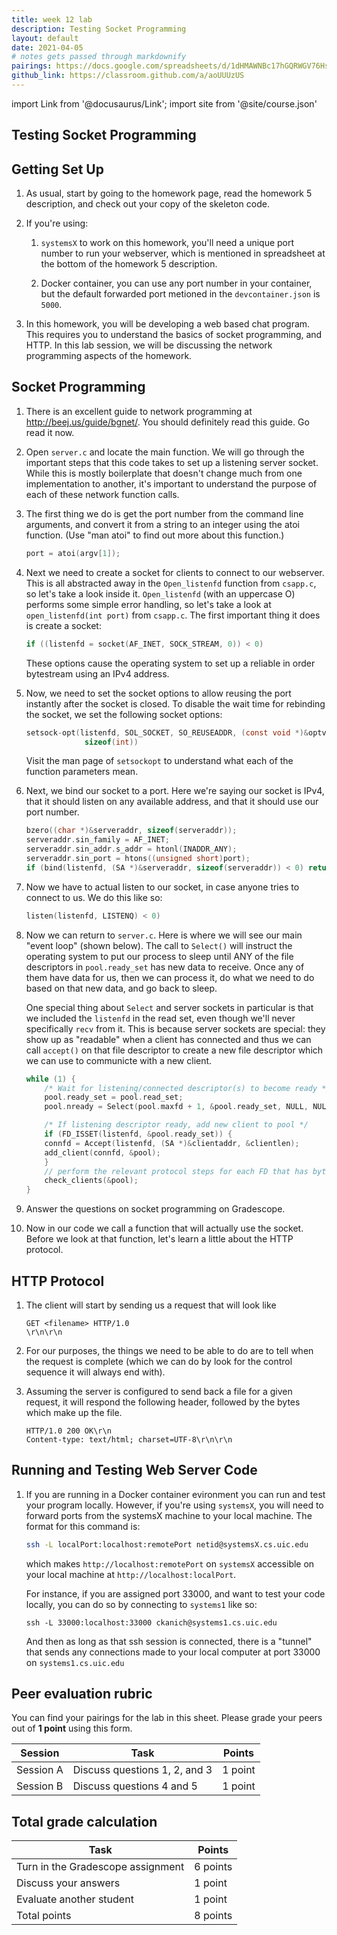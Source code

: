```yaml
---
title: week 12 lab
description: Testing Socket Programming
layout: default
date: 2021-04-05
# notes gets passed through markdownify
pairings: https://docs.google.com/spreadsheets/d/1dHMAWNBc17hGQRWGV76Hs1y-r1a-P9FZcZ2MuA_ClAg 
github_link: https://classroom.github.com/a/aoUUUzUS
---
```

import Link from '@docusaurus/Link';
import site from '@site/course.json'

## Testing Socket Programming

## Getting Set Up 

1.  As usual, start by going to the homework 
    page, read the <Link to="/homeworks/homework5">homework 
    5 description</Link>, and <Link to={frontMatter.github_link}>check out your 
    copy of the skeleton code</Link>.

2.  If you're using: 
    1. `systemsX` to work on 
    this homework, you'll need a unique port 
    number to run your webserver, which is mentioned in spreadsheet at the bottom of the homework 5 description.
    
    2. Docker container, you can use any port number in your container, but the default forwarded port metioned in the `devcontainer.json` is `5000`.

3.  In this homework, you will be developing a web based chat program. This
    requires you to understand the basics of socket programming, and HTTP. In
    this lab session, we will be discussing the network programming aspects of
    the homework. 

## Socket Programming

1.  There is an excellent guide to network programming at
    http://beej.us/guide/bgnet/. You should definitely read this guide.
    Go read it now.

2.  Open `server.c` and locate the main function. We will go through the
    important steps that this code takes to set up a listening server socket.
    While this is mostly boilerplate that doesn't change much from one
    implementation to another, it's important to understand the purpose of each
    of these network function calls.

3.  The first thing we do is get the port number from the command line
    arguments, and convert it from a string to an integer using the atoi
    function. (Use "man atoi" to find out more about this function.)

    ```c
    port = atoi(argv[1]);
    ```

4.  Next we need to create a socket for clients to connect to our webserver.
    This is all abstracted away in the `Open_listenfd` function from `csapp.c`,
    so let's take a look inside it. `Open_listenfd` (with an uppercase O)
    performs some simple error handling, so let's take a look at
    `open_listenfd(int port)` from `csapp.c`. The first important thing it does
    is create a socket:

    ```c    
    if ((listenfd = socket(AF_INET, SOCK_STREAM, 0)) < 0)
    ```

    These options cause the operating system to set up a reliable in order
    bytestream using an IPv4 address.

5.  Now, we need to set the socket options to allow reusing the 
    port instantly after the socket is closed. To disable the wait time for rebinding the socket, we set the following socket options:

    ```c
    setsock-opt(listenfd, SOL_SOCKET, SO_REUSEADDR, (const void *)&optval,
                 sizeof(int))
    ```

    Visit the man page of `setsockopt` to understand what each of the function parameters mean.

5.  Next, we bind our socket to a port. Here we're saying our socket is
    IPv4, that it should listen on any available address, and that it should use our port number.

    ```c
    bzero((char *)&serveraddr, sizeof(serveraddr));
    serveraddr.sin_family = AF_INET;
    serveraddr.sin_addr.s_addr = htonl(INADDR_ANY);
    serveraddr.sin_port = htons((unsigned short)port);
    if (bind(listenfd, (SA *)&serveraddr, sizeof(serveraddr)) < 0) return -1;
    ```

6.  Now we have to actual listen to our socket, in case anyone
    tries to connect to us. We do this like so:

    ```c
    listen(listenfd, LISTENQ) < 0)
    ```

7.  Now we can return to `server.c`. Here is where we will see our main "event
    loop" (shown below). The call to `Select()` will instruct the operating
    system to put our process to sleep until ANY of the file descriptors in
    `pool.ready_set` has new data to receive. Once any of them have data for
    us, then we can process it, do what we need to do based on that new data,
    and go back to sleep.

    One special thing about `Select` and server sockets in particular is that
    we included the `listenfd` in the read set, even though we'll never
    specifically `recv` from it. This is because server sockets are special:
    they show up as "readable" when a client has connected and thus we can call
    `accept()` on that file descriptor to create a new file descriptor which we
    can use to communicte with a new client.
    
    ```c
    while (1) {
        /* Wait for listening/connected descriptor(s) to become ready */
        pool.ready_set = pool.read_set;
        pool.nready = Select(pool.maxfd + 1, &pool.ready_set, NULL, NULL, NULL);

        /* If listening descriptor ready, add new client to pool */
        if (FD_ISSET(listenfd, &pool.ready_set)) {
        connfd = Accept(listenfd, (SA *)&clientaddr, &clientlen);
        add_client(connfd, &pool);
        }
        // perform the relevant protocol steps for each FD that has bytes available
        check_clients(&pool);
    }
    ```

9.  Answer the questions on socket programming on Gradescope.

10. Now in our code we call a function that will actually use the
    socket. Before we look at that function, let's learn a little about the HTTP protocol.


## HTTP Protocol

1.  The client will start by sending us a request that will look like

    ```
    GET <filename> HTTP/1.0
    \r\n\r\n
    ```

2.  For our purposes, the things we need to be able to do are to tell when the
    request is complete (which we can do by look for the control sequence it will
    always end with).

3.  Assuming the server is configured to send back a file for a given request,
    it will respond the following header, followed by the bytes which make up
    the file.

    ```
    HTTP/1.0 200 OK\r\n
    Content-type: text/html; charset=UTF-8\r\n\r\n
    ```

## Running and Testing Web Server Code 

1.  If you are running in a Docker container evironment you can run and test
    your program locally. However, if you're using `systemsX`, you will need to
    forward ports from the systemsX machine to your local machine. The format
    for this command is:

    ```bash
    ssh -L localPort:localhost:remotePort netid@systemsX.cs.uic.edu
    ```
    which makes `http://localhost:remotePort` on `systemsX` accessible on your local machine at `http://localhost:localPort`.

    For instance, if you are assigned port 33000, and want to test your code
    locally, you can do so by connecting to `systems1` like so:

    ```
    ssh -L 33000:localhost:33000 ckanich@systems1.cs.uic.edu
    ```

    And then as long as that ssh session is connected, there is a "tunnel" that sends any connections made to your local computer at port 33000 on `systems1.cs.uic.edu`

## Peer evaluation rubric

You can find your pairings for the lab in <Link to={frontMatter.pairings}>this sheet</Link>. Please grade your peers out of **1 point** using <Link to={site.eval_link}>this form</Link>.

| Session | Task | Points |
|---|---|---|
| Session A | Discuss questions 1, 2, and 3 | 1 point |
| Session B | Discuss questions 4 and 5 | 1 point |


## Total grade calculation

| Task | Points |
|---|---|
| Turn in the Gradescope assignment | 6 points |
| Discuss your answers | 1 point |
| Evaluate another student | 1 point |
| Total points | 8 points |
